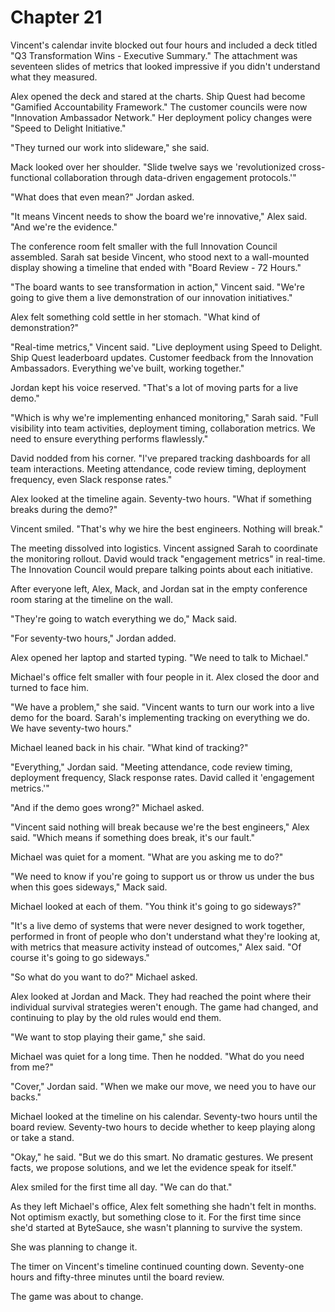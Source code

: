# Chapter 21

Vincent's calendar invite blocked out four hours and included a deck titled "Q3 Transformation Wins - Executive Summary." The attachment was seventeen slides of metrics that looked impressive if you didn't understand what they measured.

Alex opened the deck and stared at the charts. Ship Quest had become "Gamified Accountability Framework." The customer councils were now "Innovation Ambassador Network." Her deployment policy changes were "Speed to Delight Initiative."

"They turned our work into slideware," she said.

Mack looked over her shoulder. "Slide twelve says we 'revolutionized cross-functional collaboration through data-driven engagement protocols.'"

"What does that even mean?" Jordan asked.

"It means Vincent needs to show the board we're innovative," Alex said. "And we're the evidence."

The conference room felt smaller with the full Innovation Council assembled. Sarah sat beside Vincent, who stood next to a wall-mounted display showing a timeline that ended with "Board Review - 72 Hours."

"The board wants to see transformation in action," Vincent said. "We're going to give them a live demonstration of our innovation initiatives."

Alex felt something cold settle in her stomach. "What kind of demonstration?"

"Real-time metrics," Vincent said. "Live deployment using Speed to Delight. Ship Quest leaderboard updates. Customer feedback from the Innovation Ambassadors. Everything we've built, working together."

Jordan kept his voice reserved. "That's a lot of moving parts for a live demo."

"Which is why we're implementing enhanced monitoring," Sarah said. "Full visibility into team activities, deployment timing, collaboration metrics. We need to ensure everything performs flawlessly."

David nodded from his corner. "I've prepared tracking dashboards for all team interactions. Meeting attendance, code review timing, deployment frequency, even Slack response rates."

Alex looked at the timeline again. Seventy-two hours. "What if something breaks during the demo?"

Vincent smiled. "That's why we hire the best engineers. Nothing will break."

The meeting dissolved into logistics. Vincent assigned Sarah to coordinate the monitoring rollout. David would track "engagement metrics" in real-time. The Innovation Council would prepare talking points about each initiative.

After everyone left, Alex, Mack, and Jordan sat in the empty conference room staring at the timeline on the wall.

"They're going to watch everything we do," Mack said.

"For seventy-two hours," Jordan added.

Alex opened her laptop and started typing. "We need to talk to Michael."

Michael's office felt smaller with four people in it. Alex closed the door and turned to face him.

"We have a problem," she said. "Vincent wants to turn our work into a live demo for the board. Sarah's implementing tracking on everything we do. We have seventy-two hours."

Michael leaned back in his chair. "What kind of tracking?"

"Everything," Jordan said. "Meeting attendance, code review timing, deployment frequency, Slack response rates. David called it 'engagement metrics.'"

"And if the demo goes wrong?" Michael asked.

"Vincent said nothing will break because we're the best engineers," Alex said. "Which means if something does break, it's our fault."

Michael was quiet for a moment. "What are you asking me to do?"

"We need to know if you're going to support us or throw us under the bus when this goes sideways," Mack said.

Michael looked at each of them. "You think it's going to go sideways?"

"It's a live demo of systems that were never designed to work together, performed in front of people who don't understand what they're looking at, with metrics that measure activity instead of outcomes," Alex said. "Of course it's going to go sideways."

"So what do you want to do?" Michael asked.

Alex looked at Jordan and Mack. They had reached the point where their individual survival strategies weren't enough. The game had changed, and continuing to play by the old rules would end them.

"We want to stop playing their game," she said.

Michael was quiet for a long time. Then he nodded. "What do you need from me?"

"Cover," Jordan said. "When we make our move, we need you to have our backs."

Michael looked at the timeline on his calendar. Seventy-two hours until the board review. Seventy-two hours to decide whether to keep playing along or take a stand.

"Okay," he said. "But we do this smart. No dramatic gestures. We present facts, we propose solutions, and we let the evidence speak for itself."

Alex smiled for the first time all day. "We can do that."

As they left Michael's office, Alex felt something she hadn't felt in months. Not optimism exactly, but something close to it. For the first time since she'd started at ByteSauce, she wasn't planning to survive the system.

She was planning to change it.

The timer on Vincent's timeline continued counting down. Seventy-one hours and fifty-three minutes until the board review.

The game was about to change.